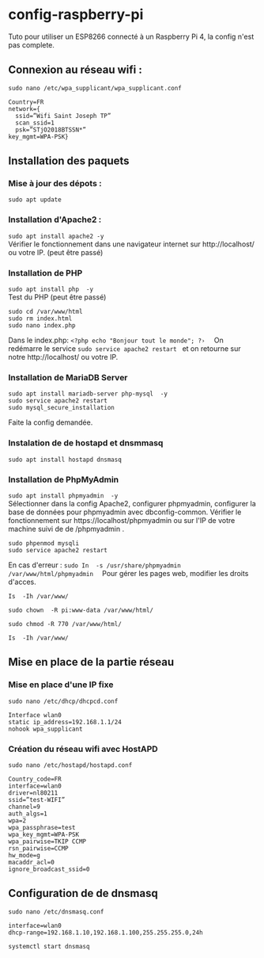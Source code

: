 # config-raspberry-pi
Tuto pour utiliser un ESP8266 connecté à un Raspberry Pi 4, la config n'est pas complete.
## Connexion au réseau wifi :
```sudo nano /etc/wpa_supplicant/wpa_supplicant.conf```
```
Country=FR 
network={ 
  ssid=”Wifi Saint Joseph TP” 
  scan_ssid=1 
  psk=”STjO2018BTSSN*” 
key_mgmt=WPA-PSK}
```
## Installation des paquets
### Mise à jour des dépots :
```sudo apt update```
### Installation d'Apache2 :
```sudo apt install apache2 -y``` </br>
Vérifier le fonctionnement dans une navigateur internet sur http://localhost/ ou votre IP. (peut être passé)
### Installation de PHP
```sudo apt install php  -y  ``` </br>
Test du PHP (peut être passé)
```
sudo cd /var/www/html 
sudo rm index.html
sudo nano index.php
```
Dans le index.php:
```<?php echo "Bonjour tout le monde"; ?›  ```
On redémarre le service ```sudo service apache2 restart ``` et on retourne sur notre http://localhost/ ou votre IP.
### Installation de MariaDB Server
```
sudo apt install mariadb-server php-mysql  -y
sudo service apache2 restart  
sudo mysql_secure_installation  
```
Faite la config demandée.
### Instalation de de hostapd et dnsmmasq
```sudo apt install hostapd dnsmasq ```
### Installation de PhpMyAdmin
```sudo apt install phpmyadmin  -y  ``` </br>
Sélectionner dans la config Apache2, configurer phpmyadmin, configurer la base de données pour phpmyadmin avec dbconfig-common.
Vérifier le fonctionnement sur https://localhost/phpmyadmin ou sur l'IP de votre machine suivi de de /phpmyadmin .
```
sudo phpenmod mysqli
sudo service apache2 restart 
```
En cas d'erreur :
```sudo In  -s /usr/share/phpmyadmin /var/www/html/phpmyadmin  ```
Pour gérer les pages web, modifier les droits d'acces.
```
Is  -Ih /var/www/ 

sudo chown  -R pi:www-data /var/www/html/  

sudo chmod -R 770 /var/www/html/  

Is  -Ih /var/www/
```
## Mise en place de la partie réseau
### Mise en place d'une IP fixe </br>
```sudo nano /etc/dhcp/dhcpcd.conf```
```
Interface wlan0 
static ip_address=192.168.1.1/24 
nohook wpa_supplicant 
```
### Création du réseau wifi avec HostAPD
```sudo nano /etc/hostapd/hostapd.conf ```
```
Country_code=FR 
interface=wlan0 
driver=nl80211 
ssid=”test-WIFI” 
channel=9 
auth_algs=1 
wpa=2 
wpa_passphrase=test 
wpa_key_mgmt=WPA-PSK 
wpa_pairwise=TKIP CCMP 
rsn_pairwise=CCMP 
hw_mode=g
macaddr_acl=0 
ignore_broadcast_ssid=0
```
## Configuration de de dnsmasq
```sudo nano /etc/dnsmasq.conf ```
```
interface=wlan0 
dhcp-range=192.168.1.10,192.168.1.100,255.255.255.0,24h
```
```systemctl start dnsmasq ```
